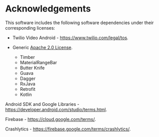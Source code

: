 # Acknowledgements

This software includes the following software dependencies under their corresponding licenses:

- Twilio Video Android - https://www.twilio.com/legal/tos.

- Generic [Apache 2.0 License](https://www.apache.org/licenses/LICENSE-2.0.txt).

    - Timber
    - MaterialRangeBar
    - Butter Knife
    - Guava
    - Dagger
    - RxJava
    - Retrofit
    - Kotlin

Android SDK and Google Libraries - https://developer.android.com/studio/terms.html.

Firebase - https://cloud.google.com/terms/.

Crashlytics - https://firebase.google.com/terms/crashlytics/.
